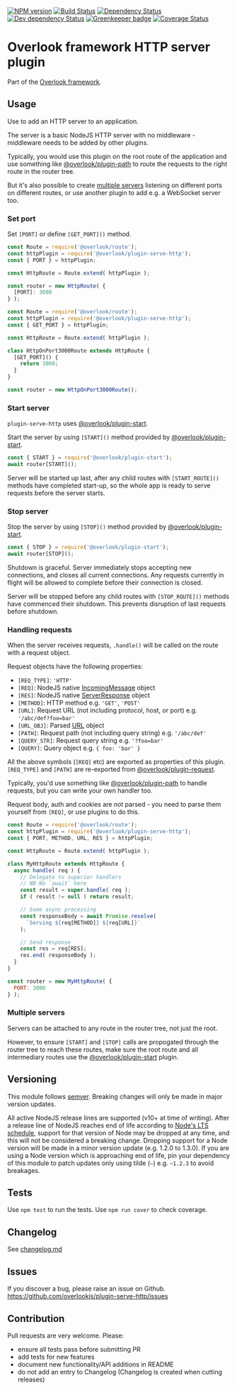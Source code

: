 [![NPM version](https://img.shields.io/npm/v/@overlook/plugin-serve-http.svg)](https://www.npmjs.com/package/@overlook/plugin-serve-http)
[![Build Status](https://img.shields.io/travis/overlookjs/plugin-serve-http/master.svg)](http://travis-ci.org/overlookjs/plugin-serve-http)
[![Dependency Status](https://img.shields.io/david/overlookjs/plugin-serve-http.svg)](https://david-dm.org/overlookjs/plugin-serve-http)
[![Dev dependency Status](https://img.shields.io/david/dev/overlookjs/plugin-serve-http.svg)](https://david-dm.org/overlookjs/plugin-serve-http)
[![Greenkeeper badge](https://badges.greenkeeper.io/overlookjs/plugin-serve-http.svg)](https://greenkeeper.io/)
[![Coverage Status](https://img.shields.io/coveralls/overlookjs/plugin-serve-http/master.svg)](https://coveralls.io/r/overlookjs/plugin-serve-http)

# Overlook framework HTTP server plugin

Part of the [Overlook framework](https://overlookjs.github.io/).

## Usage

Use to add an HTTP server to an application.

The server is a basic NodeJS HTTP server with no middleware - middleware needs to be added by other plugins.

Typically, you would use this plugin on the root route of the application and use something like [@overlook/plugin-path](https://www.npmjs.com/package/@overlook/plugin-path) to route the requests to the right route in the router tree.

But it's also possible to create [multiple servers](#multiple-servers) listening on different ports on different routes, or use another plugin to add e.g. a WebSocket server too.

### Set port

Set `[PORT]` or define `[GET_PORT]()` method.

```js
const Route = require('@overlook/route');
const httpPlugin = require('@overlook/plugin-serve-http');
const { PORT } = httpPlugin;

const HttpRoute = Route.extend( httpPlugin );

const router = new HttpRoute( {
  [PORT]: 3000
} );
```

```js
const Route = require('@overlook/route');
const httpPlugin = require('@overlook/plugin-serve-http');
const { GET_PORT } = httpPlugin;

const HttpRoute = Route.extend( httpPlugin );

class HttpOnPort3000Route extends HttpRoute {
  [GET_PORT]() {
    return 3000;
  }
}

const router = new HttpOnPort3000Route();
```

### Start server

`plugin-serve-http` uses [@overlook/plugin-start](https://www.npmjs.com/package/@overlook/plugin-start).

Start the server by using `[START]()` method provided by [@overlook/plugin-start](https://www.npmjs.com/package/@overlook/plugin-start).

```js
const { START } = require('@overlook/plugin-start');
await router[START]();
```

Server will be started up last, after any child routes with `[START_ROUTE]()` methods have completed start-up, so the whole app is ready to serve requests before the server starts.

### Stop server

Stop the server by using `[STOP]()` method provided by [@overlook/plugin-start](https://www.npmjs.com/package/@overlook/plugin-start).

```js
const { STOP } = require('@overlook/plugin-start');
await router[STOP]();
```

Shutdown is graceful. Server immediately stops accepting new connections, and closes all current connections. Any requests currently in flight will be allowed to complete before their connection is closed.

Server will be stopped before any child routes with `[STOP_ROUTE]()` methods have commenced their shutdown. This prevents disruption of last requests before shutdown.

### Handling requests

When the server receives requests, `.handle()` will be called on the route with a request object.

Request objects have the following properties:

* `[REQ_TYPE]`: `'HTTP'`
* `[REQ]`: NodeJS native [IncomingMessage](https://nodejs.org/dist/latest-v14.x/docs/api/http.html#http_class_http_incomingmessage) object
* `[RES]`: NodeJS native [ServerResponse](https://nodejs.org/dist/latest-v14.x/docs/api/http.html#http_class_http_serverresponse) object
* `[METHOD]`: HTTP method e.g. `'GET'`, `'POST'`
* `[URL]`: Request URL (not including protocol, host, or port) e.g. `'/abc/def?foo=bar'`
* `[URL_OBJ]`: Parsed [URL](https://nodejs.org/api/url.html#url_class_url) object
* `[PATH]`: Request path (not including query string) e.g. `'/abc/def'`
* `[QUERY_STR]`: Request query string e.g. `'?foo=bar'`
* `[QUERY]`: Query object e.g. `{ foo: 'bar' }`

All the above symbols (`[REQ]` etc) are exported as properties of this plugin. `[REQ_TYPE]` and `[PATH]` are re-exported from [@overlook/plugin-request](https://www.npmjs.com/package/@overlook/plugin-request).

Typically, you'd use something like [@overlook/plugin-path](https://www.npmjs.com/package/@overlook/plugin-path) to handle requests, but you can write your own handler too.

Request body, auth and cookies are not parsed - you need to parse them yourself from `[REQ]`, or use plugins to do this.

```js
const Route = require('@overlook/route');
const httpPlugin = require('@overlook/plugin-serve-http');
const { PORT, METHOD, URL, RES } = httpPlugin;

const HttpRoute = Route.extend( httpPlugin );

class MyHttpRoute extends HttpRoute {
  async handle( req ) {
    // Delegate to superior handlers
    // NB No `await` here
    const result = super.handle( req );
    if ( result != null ) return result;

    // Some async processing
    const responseBody = await Promise.resolve(
      `Serving ${req[METHOD]} ${req[URL]}`
    );

    // Send response
    const res = req[RES];
    res.end( responseBody );
  }
}

const router = new MyHttpRoute( {
  PORT: 3000
} );
```

### Multiple servers

Servers can be attached to any route in the router tree, not just the root.

However, to ensure `[START]` and `[STOP]` calls are propogated through the router tree to reach these routes, make sure the root route and all intermediary routes use the [@overlook/plugin-start](https://www.npmjs.com/package/@overlook/plugin-start) plugin.

## Versioning

This module follows [semver](https://semver.org/). Breaking changes will only be made in major version updates.

All active NodeJS release lines are supported (v10+ at time of writing). After a release line of NodeJS reaches end of life according to [Node's LTS schedule](https://nodejs.org/en/about/releases/), support for that version of Node may be dropped at any time, and this will not be considered a breaking change. Dropping support for a Node version will be made in a minor version update (e.g. 1.2.0 to 1.3.0). If you are using a Node version which is approaching end of life, pin your dependency of this module to patch updates only using tilde (`~`) e.g. `~1.2.3` to avoid breakages.

## Tests

Use `npm test` to run the tests. Use `npm run cover` to check coverage.

## Changelog

See [changelog.md](https://github.com/overlookjs/plugin-serve-http/blob/master/changelog.md)

## Issues

If you discover a bug, please raise an issue on Github. https://github.com/overlookjs/plugin-serve-http/issues

## Contribution

Pull requests are very welcome. Please:

* ensure all tests pass before submitting PR
* add tests for new features
* document new functionality/API additions in README
* do not add an entry to Changelog (Changelog is created when cutting releases)
